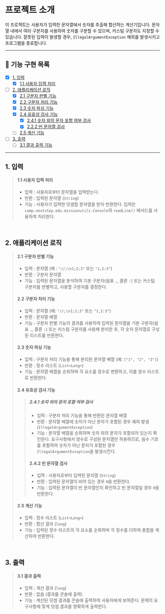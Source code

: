 # 프로젝트 소개

이 프로젝트는 사용자가 입력한 문자열에서 숫자를 추출해 합산하는 계산기입니다. 문자열 내에서 여러 구분자를 사용하여 숫자를 구분할 수 있으며, 커스텀 구분자도 지정할 수 있습니다. 잘못된 입력이 발생할 경우,
`IllegalArgumentException` 예외를 발생시키고 프로그램을 종료합니다.

---

## 📝 기능 구현 목록

- [x] [1. 입력](#1-입력)
    - [x] [1.1 사용자 입력 처리](#11-사용자-입력-처리)
- [ ] [2. 애플리케이션 로직](#2-애플리케이션-로직)
    - [x] [2.1 구분자 판별 기능](#21-구분자-판별-기능)
    - [x] [2.2 구분자 처리 기능](#22-구분자-처리-기능)
    - [x] [2.3 숫자 파싱 기능](#23-숫자-파싱-기능)
    - [x] [2.4 유효성 검사 기능](#24-유효성-검사-기능)
        - [x] [2.4.1 숫자 외의 문자 포함 여부 검사](#241-숫자-외의-문자-포함-여부-검사)
        - [x] [2.2.2 빈 문자열 검사](#242-빈-문자열-검사)
    - [ ] [2.5 계산 기능](#25-계산-기능)
- [ ] [3. 출력](#3-출력)
    - [ ] [3.1 결과 출력 기능](#31-결과-출력)

---

## 1. 입력

> #### 1.1 사용자 입력 처리
> - 입력 : 사용자로부터 문자열을 입력받는다.
> - 반환 : 입력된 문자열 (`String`)
> - 기능 : 사용자가 입력한 덧셈할 문자열을 받아 반환한다. 입력은 `camp.nextstep.edu.missionutils.Console`의 `readLine()` 메서드를 사용하여 처리한다.


<br>

## 2. 애플리케이션 로직

> #### 2.1 구분자 판별 기능
> - 입력 : 문자열 (예 : `"//;\n1;2;3"` 또는 `"1,2:3"`)
> - 반환 : 구분자 문자열
> - 기능 : 입력된 문자열을 분석하여 기본 구분자(쉼표 `,`, 콜론 `:`) 또는 커스텀 구분자를 판별하고, 사용할 구분자를 결정한다.
>
> #### 2.2 구분자 처리 기능
> - 입력 : 문자열 (예: `"//;\n1;2;3"` 또는 `"1,2:3"`)
> - 반환 : 문자열 배열
> - 기능 : 구분자 판별 기능의 결과를 사용하여 입력된 문자열을 기본 구분자(쉼표 `,`, 콜론 `:`) 또는 커스텀 구분자를 사용해 분리한 후, 각 숫자 문자열로 구성된 리스트를 반환한다.
>
> #### 2.3 숫자 파싱 기능
> - 입력 : 구분자 처리 기능을 통해 분리된 문자열 배열 (예: `["1", "2", "3"]`)
> - 반환 : 정수 리스트 (`List<Long>`)
> - 기능 : 문자열 배열을 순회하며 각 요소를 정수로 변환하고, 이를 정수 리스트로 반환한다.
>
> #### 2.4 유효성 검사 기능
>
>> ##### 2.4.1 숫자 외의 문자 포함 여부 검사
>> - 입력 : 구분자 처리 기능을 통해 반환된 문자열 배열
>> - 반환 : 문자열 배열에 숫자가 아닌 문자가 포함된 경우 예외 발생(`IllegalArgumentException`)
>> - 기능 : 문자열 배열을 순회하며 숫자 외의 문자가 포함되어 있는지 확인한다. 요구사항에서 양수로 구성된 문자열만 허용하므로, 음수 기호를 포함하여 숫자가 아닌 문자가 포함된 경우
     `IllegalArgumentException`을 발생시킨다.
>> #### 2.4.2 빈 문자열 검사
>> - 입력 : 사용자로부터 입력된 문자열 (`String`)
>> - 반환 : 입력된 문자열이 비어 있는 경우 `0`을 반환한다.
>> - 기능 : 입력된 문자열이 빈 문자열인지 확인하고 빈 문자열일 경우 `0`을 반환한다.
> #### 2.5 계산 기능
> - 입력 : 정수 리스트 (`List<Long>`)
> - 반환 : 합산 결과 (`long`)
> - 기능 : 입력된 정수 리스트의 각 요소를 순회하며 각 정수를 더하여 총합을 계산하여 반환한다.

<br>

## 3. 출력

> #### 3.1 결과 출력
> - 입력 : 계산 결과 (`long`)
> - 반환 : 없음 (결과를 콘솔에 출력)
> - 기능 : 계산된 덧셈 결과를 콘솔에 출력하여 사용자에게 보여준다. 문제의 요구사항에 맞게 덧셈 결과를 명확하게 출력한다.
